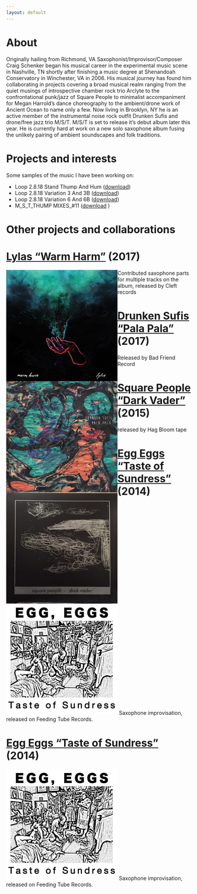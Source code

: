 ```yaml
---
layout: default
---
```


# [](#header-2)About
Originally hailing from Richmond, VA Saxophonist/Improvisor/Composer Craig Schenker began his musical career in the experimental music scene in Nashville, TN shortly after finishing a music degree at Shenandoah Conservatory in Winchester, VA in 2006. His musical journey has found him collaborating in projects covering a broad musical realm ranging from the quiet musings of introspective chamber rock trio Arclyte to the confrontational punk/jazz of Square People to minimalist accompaniment for Megan Harrold’s dance choreography to the ambient/drone work of Ancient Ocean to name only a few. Now living in Brooklyn, NY he is an active member of the instrumental noise rock outfit Drunken Sufis and drone/free jazz trio M/S/T. M/S/T is set to release it’s debut album later this year. He is currently hard at work on a new solo saxophone album fusing the unlikely pairing of ambient soundscapes and folk traditions.

# [](#header-2)Projects and interests
Some samples of the music I have been working on:

- Loop 2.8.18 Stand Thump And Hum ([download](https://github.com/cischenker/cischenker.github.io/blob/master/samples/Loop%202.8.18%20Stand%20Thump%20And%20Hum.m4a?raw=true))
- Loop 2.8.18 Variation 3 And 3B ([download](https://github.com/cischenker/cischenker.github.io/blob/master/samples/Loop%202.8.18%20Variation%203%20And%203B.m4a?raw=true))
- Loop 2.8.18 Variation 6 And 6B ([download](https://github.com/cischenker/cischenker.github.io/blob/master/samples/Loop%202.8.18%20Variation%206%20And%206B.m4a?raw=true))
- M_S_T_THUMP MIXES_#11 ([download](https://github.com/cischenker/cischenker.github.io/blob/master/samples/M_S_T_THUMP%20MIXES_%2311.mp3?raw=true)
)

# [](#header-2)Other projects and collaborations

# [](#header-6) [Lylas “Warm Harm”](https://lylas.bandcamp.com/album/warm-harm) (2017)

<img src="https://raw.githubusercontent.com/cischenker/cischenker.github.io/master/img/warm_harm.jpg" style="width:300;height:300px;" align="left"> Contributed saxophone parts for multiple tracks on the album, released by Cleft records

# [](#header-6) [Drunken Sufis “Pala Pala”](https://drunkensufis.bandcamp.com/) (2017)

<img src="https://raw.githubusercontent.com/cischenker/cischenker.github.io/master/img/pala_pala.jpg" style="width:300;height:300px;" align="left"> Released by Bad Friend Record



# [](#header-6) [Square People “Dark Vader”](https://soundcloud.com/lofantasyjunk/sets/square-people-dark-vader) (2015)

<img src="https://raw.githubusercontent.com/cischenker/cischenker.github.io/master/img/dark_vader.jpg" style="width:300;height:300px;" align="left">  released by Hag Bloom tape


# [](#header-6) [Egg Eggs “Taste of Sundress”](https://feedingtuberecords.bandcamp.com/album/taste-of-sundress) (2014)

<p float="left">
  <img src="https://raw.githubusercontent.com/cischenker/cischenker.github.io/master/img/egg_egg.jpg" width="300" />
  Saxophone improvisation, released on Feeding Tube Records.
</p>


# [](#header-6) [Egg Eggs “Taste of Sundress”](https://feedingtuberecords.bandcamp.com/album/taste-of-sundress) (2014)

<p float="left">
  <img src="https://raw.githubusercontent.com/cischenker/cischenker.github.io/master/img/egg_egg.jpg" width="300" />
  Saxophone improvisation, released on Feeding Tube Records.
</p>
